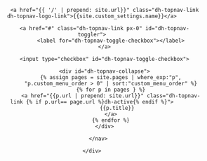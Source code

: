 <header id="dh-site-header">
    <div class="container">
        <nav id="dh-topnav">

            <a href="{{ '/' | prepend: site.url}}" class="dh-topnav-link dh-topnav-logo-link">{{site.custom_settings.name}}</a>

            <a href="#" class="dh-topnav-link px-0" id="dh-topnav-toggler">
                <label for="dh-topnav-toggle-checkbox"></label>
            </a>

            <input type="checkbox" id="dh-topnav-toggle-checkbox">

            <div id="dh-topnav-collapse">
                {% assign pages = site.pages | where_exp:"p",
                "p.custom_menu_order > 0" | sort:"custom_menu_order" %}
                {% for p in pages } %}
                <a href="{{p.url | prepend: site.url}}" class="dh-topnav-link {% if p.url== page.url %}dh-active{% endif %}">
                    {{p.title}}
                </a>
                {% endfor %}
            </div>

        </nav>

    </div>
</header>
